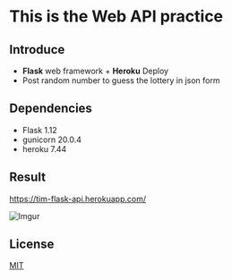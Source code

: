 # This is the Web API practice

## Introduce

- **Flask** web framework + **Heroku** Deploy
- Post random number to guess the lottery in json form

## Dependencies

- Flask 1.12
- gunicorn 20.0.4
- heroku 7.44

## Result

<https://tim-flask-api.herokuapp.com/>

![Imgur](https://imgur.com/NN8o3Io.png)

## License

[MIT](https://choosealicense.com/licenses/mit/)